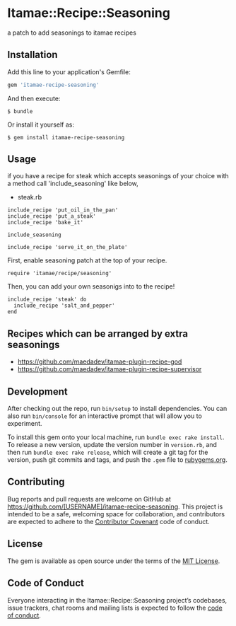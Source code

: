# Itamae::Recipe::Seasoning

a patch to add seasonings to itamae recipes

## Installation

Add this line to your application's Gemfile:

```ruby
gem 'itamae-recipe-seasoning'
```

And then execute:

    $ bundle

Or install it yourself as:

    $ gem install itamae-recipe-seasoning

## Usage

if you have a recipe for steak which accepts seasonings of your choice with a method call 'include_seasoning' like below,

* steak.rb
```
include_recipe 'put_oil_in_the_pan'
include_recipe 'put_a_steak'
include_recipe 'bake_it'

include_seasoning

include_recipe 'serve_it_on_the_plate'
```

First, enable seasoning patch at the top of your recipe.

```
require 'itamae/recipe/seasoning'
```

Then, you can add your own seasonigs into to the recipe!

```
include_recipe 'steak' do
  include_recipe 'salt_and_pepper'
end
```

## Recipes which can be arranged by extra seasonings

* https://github.com/maedadev/itamae-plugin-recipe-god
* https://github.com/maedadev/itamae-plugin-recipe-supervisor

## Development

After checking out the repo, run `bin/setup` to install dependencies. You can also run `bin/console` for an interactive prompt that will allow you to experiment.

To install this gem onto your local machine, run `bundle exec rake install`. To release a new version, update the version number in `version.rb`, and then run `bundle exec rake release`, which will create a git tag for the version, push git commits and tags, and push the `.gem` file to [rubygems.org](https://rubygems.org).

## Contributing

Bug reports and pull requests are welcome on GitHub at https://github.com/[USERNAME]/itamae-recipe-seasoning. This project is intended to be a safe, welcoming space for collaboration, and contributors are expected to adhere to the [Contributor Covenant](http://contributor-covenant.org) code of conduct.

## License

The gem is available as open source under the terms of the [MIT License](https://opensource.org/licenses/MIT).

## Code of Conduct

Everyone interacting in the Itamae::Recipe::Seasoning project’s codebases, issue trackers, chat rooms and mailing lists is expected to follow the [code of conduct](https://github.com/[USERNAME]/itamae-recipe-seasoning/blob/master/CODE_OF_CONDUCT.md).
